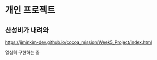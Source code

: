 # 개인 프로젝트
## 산성비가 내려와

https://jiminkim-dev.github.io/cocoa_mission/Week5_Project/index.html

열심히 구현하는 중